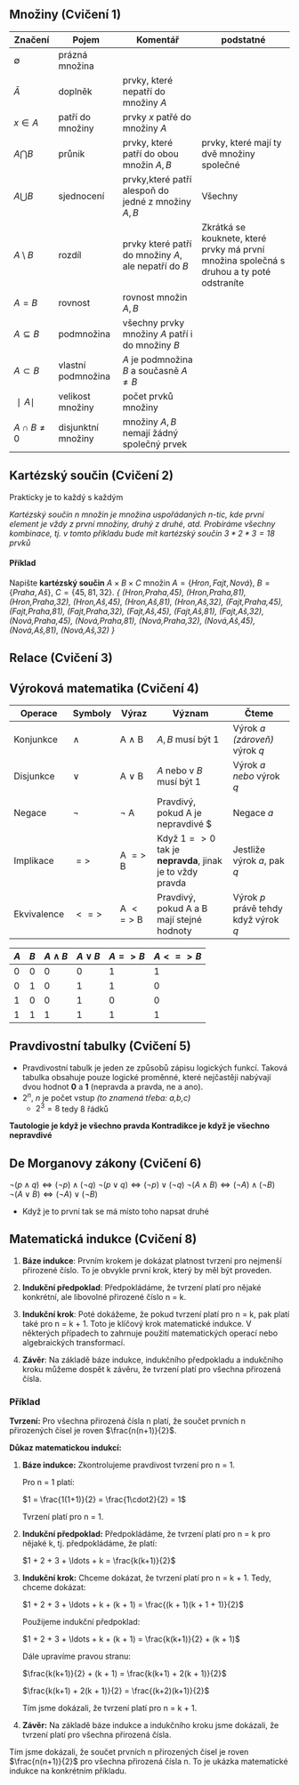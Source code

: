 ## Množiny (Cvičení 1)
| Značení          | Pojem              | Komentář                                              | podstatné    |
| ---------------- | ------------------ | ----------------------------------------------------- | --- |
|$∅$       |prázná množina     |                                    |     |
|$\bar{A}$       |doplněk            | prvky, které nepatří do množiny $A$     |     |
| $x\in A$   | patří do množiny   | prvky $x$ patřé do množiny $A$        |     |
| $A\bigcap B$  | průnik             | prvky, které patří do obou množin $A,B$   |  prvky, které mají ty dvě množiny společné   |
| $A\bigcup B$  | sjednocení         | prvky,které patří alespoň do jedné z množiny $A,B$    |  Všechny  |
| $A \setminus B$  | rozdíl             | prvky které patří do množiny $A$, ale nepatří do $B$ |  Zkrátká se kouknete, které prvky má první množina společná s druhou a ty poté odstraníte   |
| $A=B$  | rovnost            | rovnost množin $A,B$                               |     |
| $A\subseteq B$  | podmnožina         | všechny prvky množiny $A$ patří i do množiny $B$      |     |
| $A \subset B$  | vlastní podmnožina | $A$ je podmnožina $B$ a současně $A \ne B$            |     |
| $∣A∣$   | velikost množiny   | počet prvků množiny                                   |     |
| $A \cap B \ne 0$ | disjunktní množiny | množiny $A,B$ nemají žádný společný prvek             |     |
## Kartézský součin (Cvičení 2)
Prakticky je to každý s každým

*Kartézský součin n množin je množina uspořádaných n-tic, kde první element je vždy z první množiny, druhý z druhé, atd. Probíráme všechny kombinace, tj. v tomto příkladu bude mít kartézský součin $3*2*3=18$ prvků*
#### Příklad
Napište **kartézský součin** $A \times B \times C$ množin $A = \{ Hron, Fajt, Nová\}$, $B = \{ Praha, Aš\}$, $C = \{ 45,81,32\}$.
*{ (Hron,Praha,45), (Hron,Praha,81), (Hron,Praha,32), (Hron,Aš,45), (Hron,Aš,81), (Hron,Aš,32), (Fajt,Praha,45), (Fajt,Praha,81), (Fajt,Praha,32), (Fajt,Aš,45), (Fajt,Aš,81), (Fajt,Aš,32), (Nová,Praha,45), (Nová,Praha,81), (Nová,Praha,32), (Nová,Aš,45), (Nová,Aš,81), (Nová,Aš,32) }*

## Relace (Cvičení 3)

## Výroková matematika (Cvičení 4)
| Operace   | Symboly | Výraz          | Význam                          | Čteme |
|-----------|---------|----------------|---------------------------------|---------------------|
| Konjunkce |   $∧$   | A $∧$ B      | $A, B$ musí být 1 | Výrok $a$ *(zároveň)* výrok $q$ |
| Disjunkce | $∨$      | A $∨$ B     | $A$ nebo v $B$ musí být 1 | Výrok $a$ *nebo* výrok $q$ |
| Negace    | $¬$     | $¬$ A        | Pravdivý, pokud A je nepravdivé    $| Negace $a$ |
| Implikace | $=>$      | A $=>$ B   | Když $1=>0$ tak je **nepravda**, jinak je to vždy pravda | Jestliže výrok $a$, pak $q$  |
| Ekvivalence | $<=>$  | A $<=>$ B  | Pravdivý, pokud A a B mají stejné hodnoty | Výrok $p$ právě tehdy když výrok $q$  |

| $A$ | $B$ | $A∧B$ | $A∨B$ | $A=>B$ | $A<=>B$ |
| --- | --- | ----- | ----- | ------ | ------- |
| 0   | 0   | 0     | 0     | 1      | 1       |
| 0   | 1   | 0     | 1     | 1      | 0       |
| 1   | 0   | 0     | 1     | 0      | 0       |
| 1    |  1   |    1   |     1  |      1  |     1    |
## Pravdivostní tabulky (Cvičení 5)
- Pravdivostní tabulk je jeden ze způsobů zápisu logických funkcí. Taková tabulka obsahuje pouze logické proměnné, které nejčastěji nabývají dvou hodnot **0** a **1** (nepravda a pravda, ne a ano).
- $2^n$, $n$ je počet vstup *(to znamená třeba: a,b,c)*
	- $2^3=8$ tedy 8 řádků

**Tautologie je když je všechno pravda
Kontradikce je když je všechno nepravdivé**
## De Morganovy zákony (Cvičení 6)
$\lnot (p \land q) \Leftrightarrow (\lnot p) \land (\lnot q)$
$\lnot (p \lor q) \Leftrightarrow (\lnot p) \lor (\lnot q)$
$\lnot (A \land B) \Leftrightarrow (\lnot A) \land (\lnot B)$
$\lnot (A \lor B) \Leftrightarrow (\lnot A) \lor (\lnot B)$

- Když je to první tak se má místo toho napsat druhé
## Matematická indukce (Cvičení 8)
1. **Báze indukce**: Prvním krokem je dokázat platnost tvrzení pro nejmenší přirozené číslo. To je obvykle první krok, který by měl být proveden.

2. **Indukční předpoklad**: Předpokládáme, že tvrzení platí pro nějaké konkrétní, ale libovolné přirozené číslo n = k.

3. **Indukční krok**: Poté dokážeme, že pokud tvrzení platí pro n = k, pak platí také pro n = k + 1. Toto je klíčový krok matematické indukce. V některých případech to zahrnuje použití matematických operací nebo algebraických transformací.

4. **Závěr**: Na základě báze indukce, indukčního předpokladu a indukčního kroku můžeme dospět k závěru, že tvrzení platí pro všechna přirozená čísla.

### Příklad
**Tvrzení:** Pro všechna přirozená čísla n platí, že součet prvních n přirozených čísel je roven $\frac{n(n+1)}{2}$.

**Důkaz matematickou indukcí:**

1. **Báze indukce:** Zkontrolujeme pravdivost tvrzení pro n = 1.
    
    Pro n = 1 platí:
    
    $1 = \frac{1(1+1)}{2} = \frac{1\cdot2}{2} = 1$
    
    Tvrzení platí pro n = 1.
    
2. **Indukční předpoklad:** Předpokládáme, že tvrzení platí pro n = k pro nějaké k, tj. předpokládáme, že platí:
    
    $1 + 2 + 3 + \ldots + k = \frac{k(k+1)}{2}$
    
3. **Indukční krok:** Chceme dokázat, že tvrzení platí pro n = k + 1. Tedy, chceme dokázat:
    
    $1 + 2 + 3 + \ldots + k + (k + 1) = \frac{(k + 1)(k + 1 + 1)}{2}$
    
    Použijeme indukční předpoklad:
    
    $1 + 2 + 3 + \ldots + k + (k + 1) = \frac{k(k+1)}{2} + (k + 1)$
    
    Dále upravíme pravou stranu:
    
    $\frac{k(k+1)}{2} + (k + 1) = \frac{k(k+1) + 2(k + 1)}{2}$
    
    $\frac{k(k+1) + 2(k + 1)}{2} = \frac{(k+2)(k+1)}{2}$
    
    Tím jsme dokázali, že tvrzení platí pro n = k + 1.
    
4. **Závěr:** Na základě báze indukce a indukčního kroku jsme dokázali, že tvrzení platí pro všechna přirozená čísla.
    

Tím jsme dokázali, že součet prvních n přirozených čísel je roven $\frac{n(n+1)}{2}$ pro všechna přirozená čísla n. To je ukázka matematické indukce na konkrétním příkladu.